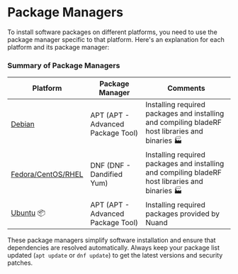 # Package Managers


To install software packages on different platforms, you need to use the package manager specific to that platform. Here's an explanation for each platform and its package manager:

### **Summary of Package Managers**
| Platform                    | Package Manager                      | Comments                |
|-----------------------------|--------------------------------------|-------------------------|
| [Debian](debian)            | APT (APT - Advanced Package Tool)    | Installing required packages and installing and compiling bladeRF host libraries and binaries :factory: |
| [Fedora/CentOS/RHEL](dnf)   | DNF (DNF - Dandified Yum)            | Installing required packages and installing and compiling bladeRF host libraries and binaries :factory: |
| [Ubuntu](ubuntu)    :package:        | APT (APT - Advanced Package Tool)    | Installing required packages provided by Nuand |

These package managers simplify software installation and ensure that dependencies are resolved automatically. Always keep your package list updated (`apt update` or `dnf update`) to get the latest versions and security patches.